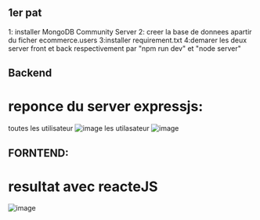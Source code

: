 

##  1er pat
1: installer MongoDB Community Server 
2: creer la base de donnees apartir du ficher ecommerce.users
3:installer requirement.txt
4:demarer les deux server front et back respectivement par "npm run dev" et "node server"


##  Backend
#  reponce du server expressjs:
toutes les utilisateur
![image](https://github.com/EmineYoubah/TechnixTestJs/assets/141328672/e7c23f09-3933-462c-bc44-f513dc0f654e)
les utilasateur 
![image](https://github.com/EmineYoubah/TechnixTestJs/assets/141328672/354b1109-d4fa-4dec-bb06-8e08955b44c5)
##  FORNTEND:
# resultat avec reacteJS
![image](https://github.com/EmineYoubah/TechnixTestJs/assets/141328672/961ac00e-d642-4d32-88db-d3695b98f2b2)






